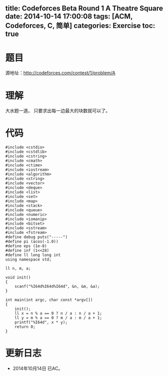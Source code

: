title: Codeforces Beta Round 1 A Theatre Square
date: 2014-10-14 17:00:08
tags: [ACM, Codeforces, C, 简单]
categories: Exercise
toc: true
---
# 题目	
源地址：http://codeforces.com/contest/1/problem/A

# 理解
大水题一道。
只要求出每一边最大的块数就可以了。
<!-- more -->

# 代码
```
#include <cstdio>
#include <cstdlib>
#include <cstring>
#include <cmath>
#include <ctime>
#include <iostream>
#include <algorithm>
#include <string>
#include <vector>
#include <deque>
#include <list>
#include <set>
#include <map>
#include <stack>
#include <queue>
#include <numeric>
#include <iomanip>
#include <bitset>
#include <sstream>
#include <fstream>
#define debug puts("-----")
#define pi (acos(-1.0))
#define eps (1e-8)
#define inf (1<<28)
#define ll long long int
using namespace std;

ll n, m, a;

void init()
{
    scanf("%I64d%I64d%I64d", &n, &m, &a);
}

int main(int argc, char const *argv[])
{
    init();
    ll x = n % a == 0 ? n / a : n / a + 1;
    ll y = m % a == 0 ? m / a : m / a + 1;
    printf("%I64d", x * y);
    return 0;
}
```

# 更新日志
- 2014年10月14日 已AC。